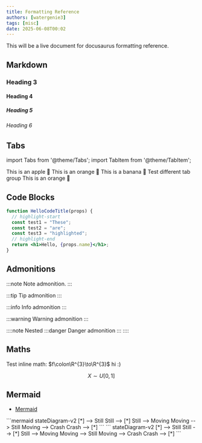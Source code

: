 ```yaml
---
title: Formatting Reference
authors: [watergenie3]
tags: [misc]
date: 2025-06-08T00:02
---
```


This will be a live document for docusaurus formatting reference.
<!-- truncate -->

## Markdown

### Heading 3

#### Heading 4

##### Heading 5

###### Heading 6

## Tabs

import Tabs from '@theme/Tabs';
import TabItem from '@theme/TabItem';

<Tabs groupId="fruits">
  <TabItem value="apple" label="Apple" default>
    This is an apple 🍎
  </TabItem>
  <TabItem value="orange" label="Orange">
    This is an orange 🍊
  </TabItem>
  <TabItem value="banana" label="Banana">
    This is a banana 🍌
  </TabItem>
</Tabs>

<Tabs groupId="fruits">
  <TabItem value="apple" label="Apple" default>
    Test different tab group
  </TabItem>
  <TabItem value="orange" label="Orange">
    This is an orange 🍊
  </TabItem>
</Tabs>

## Code Blocks

```jsx showLineNumbers title="/src/components/HelloCodeTitle.js"
function HelloCodeTitle(props) {
  // highlight-start
  const test1 = "These";
  const test2 = "are";
  const test3 = "highlighted";
  // highlight-end
  return <h1>Hello, {props.name}</h1>;
}
```

## Admonitions

:::note
Note admonition.
:::

:::tip
Tip admonition
:::

:::info
Info admonition
:::

:::warning
Warning admonition
:::

::::note
Nested
:::danger
Danger admonition
:::
::::

## Maths

Test inline math: $f\colon\R^{3}\to\R^{3}$ hi :)

$$
X\sim U[0,1]
$$

## Mermaid

- [Mermaid](https://mermaid.js.org/)

<Tabs>
    <TabItem value="diagram" label="Diagram" default>
```mermaid
stateDiagram-v2
    [*] --> Still
    Still --> [*]
    Still --> Moving
    Moving --> Still
    Moving --> Crash
    Crash --> [*]
```
    </TabItem>
    <TabItem value="source" label="Source" default>
```
stateDiagram-v2
    [*] --> Still
    Still --> [*]
    Still --> Moving
    Moving --> Still
    Moving --> Crash
    Crash --> [*]
```
    </TabItem>
</Tabs>
